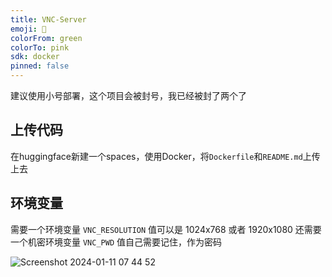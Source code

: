 ```yaml
---
title: VNC-Server
emoji: 🐨
colorFrom: green
colorTo: pink
sdk: docker
pinned: false
---
```

建议使用小号部署，这个项目会被封号，我已经被封了两个了
## 上传代码
在huggingface新建一个spaces，使用Docker，将`Dockerfile`和`README.md`上传上去

## 环境变量
需要一个环境变量 `VNC_RESOLUTION`
值可以是 1024x768 或者 1920x1080
还需要一个机密环境变量 `VNC_PWD`
值自己需要记住，作为密码

![Screenshot 2024-01-11 07 44 52](https://github.com/yangjianchuan/noVNC/assets/104043801/a084e55e-a7e0-43ec-8307-de05c69d6802)

